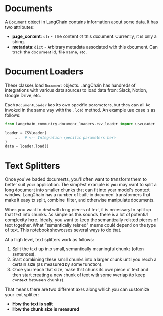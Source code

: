 # Documents

A `Document` object in LangChain contains information about some data. It has two attributes:

- **page_content**: `str` - The content of this document. Currently, it is only a string.
- **metadata**: `dict` - Arbitrary metadata associated with this document. Can track the document id, file name, etc.

# Document Loaders

These classes load `Document` objects. LangChain has hundreds of integrations with various data sources to load data from: Slack, Notion, Google Drive, etc.

Each `DocumentLoader` has its own specific parameters, but they can all be invoked in the same way with the `.load` method. An example use case is as follows:

```python
from langchain_community.document_loaders.csv_loader import CSVLoader

loader = CSVLoader(
    ...  # <-- Integration specific parameters here
)
data = loader.load()
```

# Text Splitters

Once you've loaded documents, you'll often want to transform them to better suit your application. The simplest example is you may want to split a long document into smaller chunks that can fit into your model's context window. LangChain has a number of built-in document transformers that make it easy to split, combine, filter, and otherwise manipulate documents.

When you want to deal with long pieces of text, it is necessary to split up that text into chunks. As simple as this sounds, there is a lot of potential complexity here. Ideally, you want to keep the semantically related pieces of text together. What "semantically related" means could depend on the type of text. This notebook showcases several ways to do that.

At a high level, text splitters work as follows:

1. Split the text up into small, semantically meaningful chunks (often sentences).
2. Start combining these small chunks into a larger chunk until you reach a certain size (as measured by some function).
3. Once you reach that size, make that chunk its own piece of text and then start creating a new chunk of text with some overlap (to keep context between chunks).

That means there are two different axes along which you can customize your text splitter:

- **How the text is split**
- **How the chunk size is measured**
